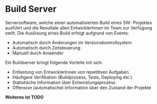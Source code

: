 # Build Server

Serversoftware, welche einen automatisierten Build eines SW- Projektes ausführt und die Resultate allen EntwicklerInnen im Team zur Verfügung stellt.
Die Auslösung eines Build erfolgt aufgrund von Events:
- Automatisch durch Änderungen im Versionskontrollsystem
- Automatisch durch Zeitsteuerung
- Manuell durch Anwender

Ein Buildserver bringt folgende Vorteile mit sich:
- Entlastung von EntwicklerInnen von repetitiven Aufgaben
- Häufigere Verifikation (Buildprozess, Tests, Deploying etc.)
- Statistische Information über Entwicklungsprozess
- Offensive (automatische) Information über den Zustand der Projekte

**Weiteres ist TODO**

